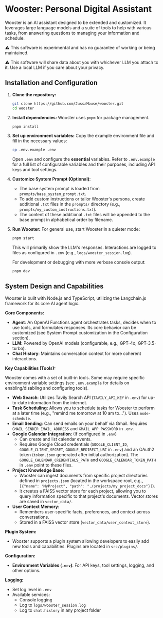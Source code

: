 # Wooster: Personal Digital Assistant

Wooster is an AI assistant designed to be extended and customized. It leverages large language models and a suite of tools to help with various tasks, from answering questions to managing your information and schedule.

⚠️ This software is experimental and has no guarantee of working or being maintained.

⚠️ This software will share data about you with whichever LLM you attach to it. Use a local LLM if you care about your privacy.


## Installation and Configuration

1.  **Clone the repository:**
    ```bash
    git clone https://github.com/JussaMouse/wooster.git
    cd wooster
    ```

2.  **Install dependencies:**
    Wooster uses `pnpm` for package management.
    ```bash
    pnpm install
    ```

3.  **Set up environment variables:**
    Copy the example environment file and fill in the necessary values:
    ```bash
    cp .env.example .env
    ```
    Open `.env` and configure the **essential** variables. Refer to `.env.example` for a full list of configurable variables and their purposes, including API keys and tool settings.

4.  **Customize System Prompt (Optional):**
    *   The base system prompt is loaded from `prompts/base_system_prompt.txt`.
    *   To add custom instructions or tailor Wooster's persona, create additional `.txt` files in the `prompts/` directory (e.g., `prompts/my_custom_instructions.txt`).
    *   The content of these additional `.txt` files will be appended to the base prompt in alphabetical order by filename.

5.  **Run Wooster:**
    For general use, start Wooster in a quieter mode:
    ```bash
    pnpm start
    ```
    This will primarily show the LLM's responses. Interactions are logged to files as configured in `.env` (e.g., `logs/wooster_session.log`).

    For development or debugging with more verbose console output:
    ```bash
    pnpm dev
    ```

## System Design and Capabilities

Wooster is built with Node.js and TypeScript, utilizing the Langchain.js framework for its core AI agent logic.

**Core Components:**

*   **Agent**: An OpenAI Functions agent orchestrates tasks, decides when to use tools, and formulates responses. Its core behavior can be customized (see System Prompt customization in the Configuration section).
*   **LLM**: Powered by OpenAI models (configurable, e.g., GPT-4o, GPT-3.5-turbo).
*   **Chat History**: Maintains conversation context for more coherent interactions.

**Key Capabilities (Tools):**

Wooster comes with a set of built-in tools. Some may require specific environment variable settings (see `.env.example` for details on enabling/disabling and configuring tools).

*   **Web Search**: Utilizes Tavily Search API (`TAVILY_API_KEY` in `.env`) for up-to-date information from the internet.
*   **Task Scheduling**: Allows you to schedule tasks for Wooster to perform at a later time (e.g., "remind me tomorrow at 10 am to..."). Uses `node-schedule`.
*   **Email Sending**: Can send emails on your behalf via Gmail. Requires `GMAIL_SENDER_EMAIL_ADDRESS` and `GMAIL_APP_PASSWORD` in `.env`.
*   **Google Calendar Integration**: (If configured in `.env`)
    *   Can create and list calendar events.
    *   Requires Google Cloud credentials (`GOOGLE_CLIENT_ID`, `GOOGLE_CLIENT_SECRET`, `GOOGLE_REDIRECT_URI` in `.env`) and an OAuth2 token (`token.json` generated after initial authorization). The `GOOGLE_CALENDAR_CREDENTIALS_PATH` and `GOOGLE_CALENDAR_TOKEN_PATH` in `.env` point to these files.
*   **Project Knowledge Base**:
    *   Wooster can ingest documents from specific project directories defined in `projects.json` (located in the workspace root, e.g., `[{"name": "MyProject", "path": "./projects/my_project_docs"}]`).
    *   It creates a FAISS vector store for each project, allowing you to query information specific to that project's documents. Vector stores are saved in `vector_data/`.
*   **User Context Memory**:
    *   Remembers user-specific facts, preferences, and context across conversations.
    *   Stored in a FAISS vector store (`vector_data/user_context_store`).

**Plugin System:**

*   Wooster supports a plugin system allowing developers to easily add new tools and capabilities. Plugins are located in `src/plugins/`.

**Configuration:**

*   **Environment Variables (`.env`)**: For API keys, tool settings, logging, and other options.

**Logging:**

*   Set log level in `.env`
*   Available services:
    *   Console logging
    *   Log to `logs/wooster_session.log`
    *   Log to `chat.history` in any project folder
